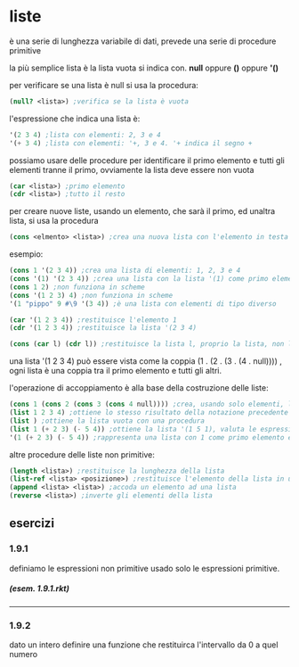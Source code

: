# liste

è una serie di lunghezza variabile di dati, prevede una serie di procedure primitive

la più semplice lista è la lista vuota si indica con. **null** oppure **()** oppure **'()**

per verificare se una lista è null si usa la procedura:
```scheme
(null? <lista>) ;verifica se la lista è vuota
```

l'espressione che indica una lista è:
```scheme
'(2 3 4) ;lista con elementi: 2, 3 e 4
'(+ 3 4) ;lista con elementi: '+, 3 e 4. '+ indica il segno +
```

possiamo usare delle procedure per identificare il primo elemento e tutti gli elementi tranne il primo, ovviamente la lista deve essere non vuota
```scheme
(car <lista>) ;primo elemento
(cdr <lista>) ;tutto il resto
```

per creare nuove liste, usando un elemento, che sarà il primo, ed unaltra lista, si usa la procedura
```scheme
(cons <elmento> <lista>) ;crea una nuova lista con l'elemento in testa
```

esempio:
```scheme
(cons 1 '(2 3 4)) ;crea una lista di elementi: 1, 2, 3 e 4
(cons '(1) '(2 3 4)) ;crea una lista con la lista '(1) come primo elemento
(cons 1 2) ;non funziona in scheme
(cons '(1 2 3) 4) ;non funziona in scheme
'(1 "pippo" 9 #\9 '(3 4)) ;è una lista con elementi di tipo diverso

(car '(1 2 3 4)) ;restituisce l'elemento 1
(cdr '(1 2 3 4)) ;restituisce la lista '(2 3 4)

(cons (car l) (cdr l)) ;restituisce la lista l, proprio la lista, non la lettera l
```

una lista '(1 2 3 4) può essere vista come la coppia (1 . (2 . (3 . (4 . null)))) , ogni lista è una coppia tra il primo elemento e tutti gli altri.

l'operazione di accoppiamento è alla base della costruzione delle liste:
```scheme
(cons 1 (cons 2 (cons 3 (cons 4 null)))) ;crea, usando solo elementi, la lista '(1 2 3 4)
(list 1 2 3 4) ;ottiene lo stesso risultato della notazione precedente
(list ) ;ottiene la lista vuota con una procedura
(list 1 (+ 2 3) (- 5 4)) ;ottiene la lista '(1 5 1), valuta le espressioni
'(1 (+ 2 3) (- 5 4)) ;rappresenta una lista con 1 come primo elemento e le liste '(+ 2 3) e '(- 5 4) come secondo e terzo elemento
```

altre procedure delle liste non primitive:
```scheme
(length <lista>) ;restituisce la lunghezza della lista
(list-ref <lista> <posizione>) ;restituisce l'elemento della lista in una posizione
(append <lista> <lista>) ;accoda un elemento ad una lista
(reverse <lista>) ;inverte gli elementi della lista
```

## esercizi

### 1.9.1

definiamo le espressioni non primitive usado solo le espressioni primitive.

##### (esem. 1.9.1.rkt)

---
### 1.9.2

dato un intero definire una funzione che restituirca l'intervallo da 0 a quel numero

#####